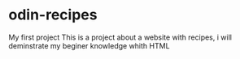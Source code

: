 # odin-recipes
My first project 
This is a project about a website with recipes, i will deminstrate my beginer knowledge whith HTML
